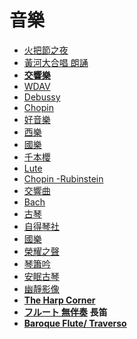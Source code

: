 # 音樂

- [火把節之夜](https://www.youtube.com/watch?v=j_WNoHOI-xQ)
- [黃河大合唱 朗誦](https://www.youtube.com/watch?v=DOLi_lmp6kU)
- **[交響樂](https://www.youtube.com/watch?v=XWPB3pjX_UU&list=PL9P9juNnx4d604Rrgv4smD_XelbLLb3a0)**
- [WDAV](https://wdav.org/)
- [Debussy](https://www.youtube.com/playlist?list=PL9P9juNnx4d4FyrAWPSJVtO3d2cmK_cnz)
- [Chopin](https://www.youtube.com/watch?v=Nn5ToQNivUg)
- [好音樂](https://youtube.com/playlist?list=PL9P9juNnx4d7Yv-EyF_DLRmKo7-ZTz7PP)
- [西樂](https://youtube.com/playlist?list=PL9P9juNnx4d7rRHYgdYRyOENRUHOZOcNa)
- [國樂](https://youtube.com/playlist?list=PL9P9juNnx4d6JLJsioi_68QMb1nGhNO-J)
- [千本櫻](https://www.youtube.com/playlist?list=PL9P9juNnx4d7yNefYL1K4NQdtIKUfRb0b)
- [Lute](https://www.youtube.com/playlist?list=PL9P9juNnx4d5sJ2I_oYLs0texVsfutucD)
- [Chopin -Rubinstein](https://www.youtube.com/playlist?list=PL9P9juNnx4d575BSCQO-f-C7P9dBiJVJV)
- [交響曲](https://www.youtube.com/playlist?list=PL9P9juNnx4d6VTgM4Zm9eHKp9cXlkhmqe)
- [Bach](https://www.youtube.com/playlist?list=PL9P9juNnx4d50OgGMwtdeW-jEDDkz6boO)
- [古琴](https://www.youtube.com/playlist?list=PL9P9juNnx4d7jAQN4aE0hY0-CekjDsRs4)
- [自得琴社](https://www.youtube.com/playlist?list=PL9P9juNnx4d6MNpZ8w7Qs5A9OUuRs036l)
- [國樂](https://www.youtube.com/playlist?list=PL9P9juNnx4d6JLJsioi_68QMb1nGhNO-J)
- [榮耀之聲](https://www.youtube.com/playlist?list=PLGGnI-RLEJ8wTIIYur6HqVC0pV_f3S5PI)
- [琴簫吟](https://www.youtube.com/watch?v=q44YwIFeEcQ)
- [安眠古琴](https://www.youtube.com/playlist?list=PL9P9juNnx4d5Hrr2KDbdIvkv2VU2FWS5k)
- [幽靜影像](https://www.youtube.com/playlist?list=PL9P9juNnx4d5RaTUh3u0JMZM6diZ_1jmF)
- **[The Harp Corner](https://www.youtube.com/watch?v=E3nQQ-Q-gBU&list=PLC7g512o0Jw8XPthPqUEAIhbHHXNPt1gr)**
- **[フルート 無伴奏](https://www.youtube.com/watch?v=be1jJCH32OU&list=PLGpwmCJYvW-rLbrc-B2K7DwxReR270OGn) 長笛**
- **[Baroque Flute/ Traverso](https://www.youtube.com/watch?v=Z-8Ig71wBfw&list=PLTDvdWqiFgil-f6mr-aHJ8jXaD8nKiCVM)**